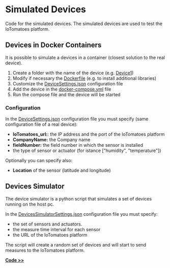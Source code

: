 # Simulated Devices

Code for the simulated devices. The simulated devices are used to test the IoTomatoes platform.

## Devices in Docker Containers

It is possible to simulate a devices in a container (closest solution to the real device).

1. Create a folder with the name of the device (e.g. [Device1](./Device1/))
2. Modify if necessary the [Dockerfile](./Device1/Dockerfile) (e.g. to install additional libraries)
3. Customize the [DeviceSettings.json](./Device1/DeviceSettings.json) configuration file
4. Add the device in the [docker-compose.yml](./docker-compose.yml) file
5. Run the compose file and the device will be started

### Configuration
In the [DeviceSettings.json](DeviceSettings.json) configuration file you must specify (same configuration file of a real device):
- **IoTomatoes_url:**: the IP address and the port of the IoTomatoes platform
- **CompanyName:** the Company name
- **fieldNumber:** the field number in which the sensor is installed
- the type of sensor or actuator (for istance ["humidity", "temperature"])

Optionally you can specify also:
- **Location** of the sensor (latitude and longitude)

## Devices Simulator

The device simulator is a python script that simulates a set of devices running on the host pc. 

In the [DevicesSimulatorSettings.json](DevicesSimulatorSettings.json) configuration file you must specify:
- the set of sensors and actuators.
- the measure time interval for each sensor
- the URL of the IoTomatoes platform

The script will create a random set of devices and will start to send measures to the IoTomatoes platform.

**[Code >>](DevicesSimulator.py)**